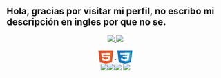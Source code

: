 ## Hola, gracias por visitar mi perfil, no escribo mi descripción en ingles por que no se.   
<div align="center">
  <a href="https://github.com/LeannLabs">
  <img height="180em" src="https://github-readme-stats.vercel.app/api?username=LeannLabs&show_icons=true&theme=dracula&include_all_commits=true&count_private=true"/>
  <img height="180em" src="https://github-readme-stats.vercel.app/api/top-langs/?username=Leannlabs&layout=compact&langs_count=7&theme=dracula"/>
</div>
<div align="center" style="display: inline_block"><br>
  <img align="center" alt="Rafa-HTML" height="30" width="40" src="https://raw.githubusercontent.com/devicons/devicon/master/icons/html5/html5-original.svg">
  <img align="center" alt="Rafa-CSS" height="30" width="40" src="https://raw.githubusercontent.com/devicons/devicon/master/icons/css3/css3-original.svg">
</div>
<div align="center"> 
  <a href="https://www.instagram.com/leann_ramirez_/?hl=es-la" target="_blank"><img src="https://img.shields.io/badge/-Instagram-%23E4405F?style=for-the-badge&logo=instagram&logoColor=white" target="_blank"></a><a href = "mailto:leandro@mikeweb.design"><img src="https://img.shields.io/badge/-mail-%23333?style=for-the-badge&logo=gmail&logoColor=white" target="_blank"></a><a href="https://www.linkedin.com/in/leandro-ramirez-8907a2220/" target="_blank"><img src="https://img.shields.io/badge/-LinkedIn-%230077B5?style=for-the-badge&logo=linkedin&logoColor=white" target="_blank"></a> 
<a href="https://twitter.com/MikeRam02039842" target="_blank"><img src="https://img.shields.io/badge/-twitter-%230077B5?style=for-the-badge&logo=twitter&logoColor=white" target="_blank"></a> 
</div>
